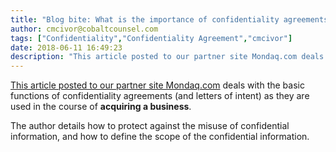 ```yaml
---
title: "Blog bite: What is the importance of confidentiality agreements and letters of intent?"
author: cmcivor@cobaltcounsel.com
tags: ["Confidentiality","Confidentiality Agreement","cmcivor"]
date: 2018-06-11 16:49:23
description: "This article posted to our partner site Mondaq.com deals with the basic functions of confidentiality agreements (and letters of intent) as they are used in the course of acquiring a business."
---
```


 

[This article posted to our partner site Mondaq.com](http://www.mondaq.com/unitedstates/x/23331/Operational+Performance+Management/The+Importance+Of+Confidentiality+Agreements+And+Letters+Of+Intent) deals with the basic functions of confidentiality agreements (and letters of intent) as they are used in the course of **acquiring a business**. 

The author details how to protect against the misuse of confidential information, and how to define the scope of the confidential information.
